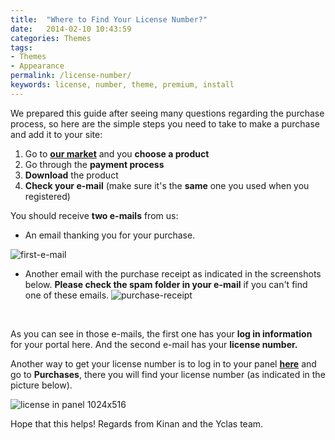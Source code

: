 ```yaml
---
title:  "Where to Find Your License Number?"
date:   2014-02-10 10:43:59
categories: Themes
tags: 
- Themes
- Appearance
permalink: /license-number/
keywords: license, number, theme, premium, install
---
```

We prepared this guide after seeing many questions regarding the purchase process, so here are the simple steps you need to take to make a purchase and add it to your site:

1. Go to **[our market](https://selfhosted.yclas.com/)** and you **choose a product** 
2. Go through the **payment process** 
3. **Download** the product 
4. **Check your e-mail** (make sure it's the **same** one you used when you registered)

You should receive **two e-mails** from us:

* An email thanking you for your purchase.
  
![first-e-mail](//open-classifieds.com/wp-content/uploads/2014/02/first-e-mail.png) 

* Another email with the purchase receipt as indicated in the screenshots below. **Please check the spam folder in your e-mail** if you can't find one of these emails.
![purchase-receipt](//open-classifieds.com/wp-content/uploads/2014/02/purchase-receipt1.png)

<br>

As you can see in those e-mails, the first one has your **log in information** for your portal here. And the second e-mail has your **license number.**

Another way to get your license number is to log in to your panel **[here](https://selfhosted.yclas.com/oc-panel/auth/login)** and go to **Purchases**, there you will find your license number (as indicated in the picture below).

![license in panel 1024x516](//open-classifieds.com/wp-content/uploads/2014/02/license-in-panel-1024x516.png)


Hope that this helps! 
Regards from Kinan and the Yclas team.

